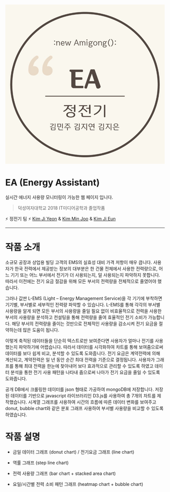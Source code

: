 ![EA](./public/images/EA.jpeg)

# EA (Energy Assistant)

실시간 에너지 사용량 모니터링이 가능한 웹 페이지 입니다.

> 덕성여자대학교 2018 IT미디어공학과 졸업작품 


:zap: 정전기 팀 :zap:
[Kim Ji Yeon](https://www.github.com/jiyeonkim7) & [Kim Min Joo](https://www.github.com/minjooda) & [Kim Ji Eun](https://www.github.com/sliveryy)

---

# 작품 소개

 소규모 공장과 상업용 빌딩 고객의 EMS의 실효성 대비 가격 저항이 매우 큽니다. 사용자가 한국 전력에서 제공받는 정보의 대부분은 한 건물 전체에서 사용한 전력량으로, 어느 기기 또는 어느 부서에서 전기가 더 사용되는지, 덜 사용되는지 파악하지 못합니다. 따라서 이전에는 전기 요금 절감을 위해 모든 부서의 전력량을 전체적으로 줄였어야 했습니다. 
 
 그러나 값싼 L-EMS (Light – Energy Management Service)을 각 기기에 부착하면 기기별, 부서별로 세부적인 전력량 파악할 수 있습니다. L-EMS를 통해 각각의 부서별 사용량을 알게 되면 모든 부서의 사용량을 줄일 필요 없이 비효율적으로 전력을 사용한 부서의 사용량을 분석하고 컨설팅을 통해 전력량을 줄여 효율적인 전기 소비가 가능합니다. 해당 부서의 전력량을 줄이는 것만으로 전체적인 사용량을 감소시켜 전기 요금을 절약하는데 많은 도움이 됩니다.
 
 이렇게 축적된 데이터들을 단순히 텍스트로만 보여준다면 사용자가 얼마나 전기를 사용했는지 파악하기에 어렵습니다. 따라서 데이터를 시각화하여 차트를 통해 보여줌으로써 데이터를 보다 쉽게 비교, 분석할 수 있도록 도와줍니다. 전기 요금은 계약전력에 의해 계산되고, 계약전력은 일 년 동안 순간 최대 전력을 기준으로 결정됩니다. 사용자가 그래프를 통해 최대 전력을 한눈에 찾아내어 보다 효과적으로 관리할 수 있도록 하였고 데이터 분석을 통한 전기 사용 패턴을 나타내 줌으로써 나아가 전기 요금을 줄일 수 있도록 도와줍니다.

 공개 DB에서 크롤링한 데이터를 json 형태로 가공하여 mongoDB에 저장합니다.
 저장된 데이터를 기반으로 javascript 라이브러리인 D3.js를 사용하여 총 7개의 차트를 제작했습니다. 시계열 그래프를 사용하여 시간의 흐름에 따른 데이터 변화를 보여주고 donut, bubble chart와 같은 분포 그래프 사용하여 부서별 사용량을 비교할 수 있도록 하였습니다.


# 작품 설명

 * 금일 데이터 그래프 (donut chart) / 전기요금 그래프 (line chart)

 * 역률 그래프 (step line chart)

 * 전력 사용량 그래프 (bar chart + stacked area chart)

 * 요일/시간별 전력 소비 패턴 그래프 (heatmap chart + bubble chart)

